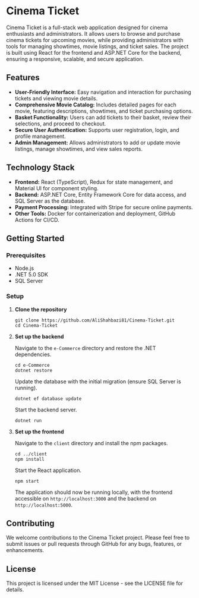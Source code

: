 <!DOCTYPE html>
<html lang="en">
<head>
    <meta charset="UTF-8">
    <meta name="viewport" content="width=device-width, initial-scale=1.0">
</head>
<body>
    <h1>Cinema Ticket</h1>
    <p>Cinema Ticket is a full-stack web application designed for cinema enthusiasts and administrators. It allows users to browse and purchase cinema tickets for upcoming movies, while providing administrators with tools for managing showtimes, movie listings, and ticket sales. The project is built using React for the frontend and ASP.NET Core for the backend, ensuring a responsive, scalable, and secure application.</p>
    <h2>Features</h2>
    <ul>
        <li><strong>User-Friendly Interface:</strong> Easy navigation and interaction for purchasing tickets and viewing movie details.</li>
        <li><strong>Comprehensive Movie Catalog:</strong> Includes detailed pages for each movie, featuring descriptions, showtimes, and ticket purchasing options.</li>
        <li><strong>Basket Functionality:</strong> Users can add tickets to their basket, review their selections, and proceed to checkout.</li>
        <li><strong>Secure User Authentication:</strong> Supports user registration, login, and profile management.</li>
        <li><strong>Admin Management:</strong> Allows administrators to add or update movie listings, manage showtimes, and view sales reports.</li>
    </ul>
    <h2>Technology Stack</h2>
    <ul>
        <li><strong>Frontend:</strong> React (TypeScript), Redux for state management, and Material UI for component styling.</li>
        <li><strong>Backend:</strong> ASP.NET Core, Entity Framework Core for data access, and SQL Server as the database.</li>
        <li><strong>Payment Processing:</strong> Integrated with Stripe for secure online payments.</li>
        <li><strong>Other Tools:</strong> Docker for containerization and deployment, GitHub Actions for CI/CD.</li>
    </ul>
    <h2>Getting Started</h2>
    <h3>Prerequisites</h3>
    <ul>
        <li>Node.js</li>
        <li>.NET 5.0 SDK</li>
        <li>SQL Server</li>
    </ul>
    <h3>Setup</h3>
    <ol>
        <li><strong>Clone the repository</strong>
            <pre><code>git clone https://github.com/AliShahbazi81/Cinema-Ticket.git
cd Cinema-Ticket</code></pre>
</li>
<li><strong>Set up the backend</strong>
<p>Navigate to the <code>e-Commerce</code> directory and restore the .NET dependencies.</p>
<pre><code>cd e-Commerce
dotnet restore</code></pre>
<p>Update the database with the initial migration (ensure SQL Server is running).</p>
<pre><code>dotnet ef database update</code></pre>
<p>Start the backend server.</p>
<pre><code>dotnet run</code></pre>
</li>
<li><strong>Set up the frontend</strong>
<p>Navigate to the <code>client</code> directory and install the npm packages.</p>
<pre><code>cd ../client
npm install</code></pre>
<p>Start the React application.</p>
<pre><code>npm start</code></pre>
<p>The application should now be running locally, with the frontend accessible on <code>http://localhost:3000</code> and the backend on <code>http://localhost:5000</code>.</p>
</li>
</ol>
    <h2>Contributing</h2>
    <p>We welcome contributions to the Cinema Ticket project. Please feel free to submit issues or pull requests through GitHub for any bugs, features, or enhancements.</p>
    <h2>License</h2>
    <p>This project is licensed under the MIT License - see the LICENSE file for details.</p>
</body>
</html>

